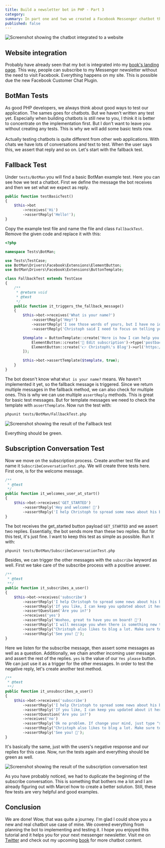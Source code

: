 ```yaml
---
title: Build a newsletter bot in PHP - Part 3
category:
summary: In part one and two we created a Facebook Messenger chatbot that let your users subscribe to your newsletter. We stored that information in the database and sent out our first newsletter. In the last third part we integrate this bot to a website and write our first tests.
published: false
---
```


<img class="blogimage" alt="Screenshot showing the chatbot integrated to a website" src="/images/blog/nl_bot_website.png" />

## Website integration

Probably have already seen that my bot is integrated into my [book's landing page](https://christoph-rumpel.com/build-chatbots-with-php). This way, people can subscribe to my Messenger newsletter without the need to visit Facebook. Everything happens on my site. This is possible due the new Facebook Customer Chat Plugin.


## BotMan Tests

As good PHP developers, we always think about good ways to test our application. The sames goes for chatbots. But we haven't written any test yet. Especially when building chatbots is still new to you, I think it is better to concentrate on the implementation first. But I don't want to leave you without creating any tests. This is why we will add some basic tests now.
<br /><br />
Actually testing chatbots is quite different from other web applications. With chats we have lots of conversations and text to test. When the user says this, we assert that reply and so on. Let's start with the fallback test.

## Fallback Test

Under `tests/BotMan` you will find a basic BotMan example test. Here you can see how we test a chatbot. First we define the message the bot receives and then we set what we expect as reply.

```php
public function testBasicTest()
{
	$this->bot
		->receives('Hi')
		->assertReply('Hello!');
}
```

Copy the example test file and name the file and class `FallbackTest`. Remove the given code and replace it with this:
```php
<?php

namespace Tests\BotMan;

use Tests\TestCase;
use BotMan\Drivers\Facebook\Extensions\ElementButton;
use BotMan\Drivers\Facebook\Extensions\ButtonTemplate;

class FallbackTest extends TestCase
{
    /**
     * @return void
     * @test
     */
    public function it_triggers_the_fallback_message()
    {
        $this->bot->receives('What is your name?')
            ->assertReply('Hey!')
            ->assertReply('I see those words of yours, but I have no idea what they mean. 🤔')
            ->assertReply('Christoph said I need to focus on telling you about his book development for now. Maybe later he will train me to understand your messages as well. I hope so ☺️');

        $template = ButtonTemplate::create('Here is how I can help you:')->addButtons([
            ElementButton::create('💌 Edit subscription')->type('postback')->payload('subscribe'),
            ElementButton::create('👉 Christoph\'s Blog')->url('https://christoph-rumpel.com/')
        ]);

        $this->bot->assertTemplate($template, true);
    }
}

```

The bot doesn't know what `What is your name?` means. We haven't implemented it yet, so the fallback message is triggered. Since we return multiple messages in the fallback method, we can also check for multiple ones. This is why we can use multiple `assertReply` methods. This is great for basic test messages. But for template messages we need to check the template with `assertTemplate`. Now run the test with:

 ```bash 
phpunit tests/BotMan/FallbackTest.php
 ```

<img class="blogimage" alt="Screenshot showing the result of the Fallback test" src="/images/blog/nl_fallback_test.png" />

Everything should be green.

## Subscription Conversation Test

Now we move on the subscription process. Create another test file and name it `SubscribeConversationTest.php`. We will create three tests here. First one, is for the welcome message.

```php
/**
 * @test
 */
public function it_welcomes_user_at_start()
{
	$this->bot->receives('GET_STARTED')
		->assertReply('Hey and welcome! 👋')
		->assertReply('I help Christoph to spread some news about his book development. 📘');
}
```

The bot receives the get_started button payload `GET_STARTED` and we assert two replies. Essentially, the bot sends more than these two replies. But for this test, it's just fine. I want to keep this test as simple as possible. Run it with:

```bash
phpunit tests/BotMan/SubscribeConversationTest.php
```

Besides, we can trigger the other messages with the `subscribe` keyword as well. First we take care of the subscribe process with a positive answer.

```php
/**
 * @test
 **/
public function it_subscribes_a_user()
{
	$this->bot->receives('subscribe')
		->assertReply('I help Christoph to spread some news about his book development. 📘')
		->assertReply('If you like, I can keep you updated about it here on Facebook Messenger.')
		->assertQuestion('Are you in?')
		->receives('yes')
		->assertReply('Woohoo, great to have you on board! 🎉')
		->assertReply('I will message you when there is something new to tell ✌️')
		->assertReply("Christoph also likes to blog a lot. Make sure to check out his site for more chatbot stuff: \n ✨ https://christoph-rumpel.com/ ✨ ")
		->assertReply('See you! 👋');
}
```
Here we listen for the subscribe message, then assert some messages as well as a question. Additionally, we chain another incoming user message and assert the rest of the replies. `yes` is the value of our `Yes please` button. We can just use it as a trigger for the other messages. In order to test the negative reply, let's create another test method.

```php
/**
 * @test
 **/
public function it_unsubscribes_a_user()
{
	$this->bot->receives('subscribe')
		->assertReply('I help Christoph to spread some news about his book development. 📘')
		->assertReply('If you like, I can keep you updated about it here on Facebook Messenger.')
		->assertQuestion('Are you in?')
		->receives('no')
		->assertReply('Ok no problem. If change your mind, just type "subscribe".')
		->assertReply("Christoph also likes to blog a lot. Make sure to check out his site for more chatbot stuff: \n ✨ https://christoph-rumpel.com/ ✨ ")
		->assertReply('See you! 👋');
}
```

It's basically the same, just with the users's negative response and our replies for this case. Now, run the tests again and everything should be green as well.

<img class="blogimage" alt="Screenshot showing the result of the subscription conversation test" src="/images/blog/nl_subscription_test.png" />

As you have probably noticed, we had to duplicate the beginning of the subscribe conversation. This is something that bothers me a lot and I am already figuring out with Marcel how to create a better solution. Still, these few tests are very helpful and good examples.


## Conclusion

We are done! Wow, that was quite a journey. I'm glad I could show you a new and real chatbot use case of mine. We covered everything from planning the bot to implementing and testing it. I hope you enjoyed this tutorial and it helps you for your next messenger newsletter. Visit me on [Twitter](https://twitter.com/christophrumpel) and check out my upcoming [book](https://christoph-rumpel.com/build-chatbots-with-php) for more chatbot content.